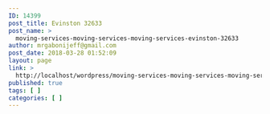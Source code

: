 ```yaml
---
ID: 14399
post_title: Evinston 32633
post_name: >
  moving-services-moving-services-moving-services-evinston-32633
author: mrgabonijeff@gmail.com
post_date: 2018-03-28 01:52:09
layout: page
link: >
  http://localhost/wordpress/moving-services-moving-services-moving-services-evinston-32633/
published: true
tags: [ ]
categories: [ ]
---
```

